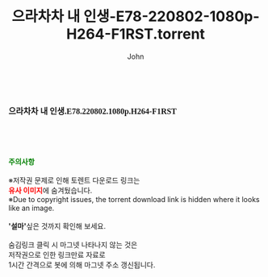 ﻿---
layout: post
title:  "으라차차 내 인생-E78-220802-1080p-H264-F1RST.torrent"
author: John
categories: [ 드라마 ]
tags: [  ]
image:  
description: "으라차차 내 인생-E78-220802-1080p-H264-F1RST torrent 정보 공유"
toc: true
toc_sticky: true
---

<br>
<div class="view-img">
<a class="view_image" href="http://torrentmobile60.com/bbs/view_image.php?fn=%2Fdata%2Ffile%2Fdrama%2F3659260999_j3XSO7Y1_4ca0b3f3d68c8b282ab8151b7d614e1396485a40.jpg" target="_blank"><img alt="" class="img-tag" content="http://torrentmobile60.com/data/file/drama/3659260999_j3XSO7Y1_4ca0b3f3d68c8b282ab8151b7d614e1396485a40.jpg" itemprop="image" src="http://torrentmobile60.com/data/file/drama/thumb-3659260999_j3XSO7Y1_4ca0b3f3d68c8b282ab8151b7d614e1396485a40_835x2212.jpg"/></a></div><div class="view-content" itemprop="description">
<p><span style="font-family:nanumsquareround;font-size:16px;font-weight:700;white-space:nowrap;background-color:rgb(255,255,255);">으라차차 내 인생.E78.220802.1080p.H264-F1RST</span> </p> </div>
    
<br><br><br>
<p data-ke-size="size16"><b><span style="color: green;">주의사항</span></b><br /><br />※저작권 문제로 인해 토렌트 다운로드 링크는<br /><b><span style="color: red;">유사 이미지</span></b>에 숨겨뒀습니다.<br />※Due to copyright issues, the torrent download link is hidden where it looks like an image.<br /><br /><b>'설마'</b>싶은 것까지 확인해 보세요.<br /><br />숨김링크 클릭 시 마그넷 나타나지 않는 것은<br />저작권으로 인한 링크만료 자료로<br />1시간 간격으로 봇에 의해 마그넷 주소 갱신됩니다.</p>
